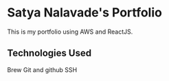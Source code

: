 # Satya Nalavade's Portfolio

This is my portfolio using AWS and ReactJS.

## Technologies Used

Brew
Git and github
SSH

